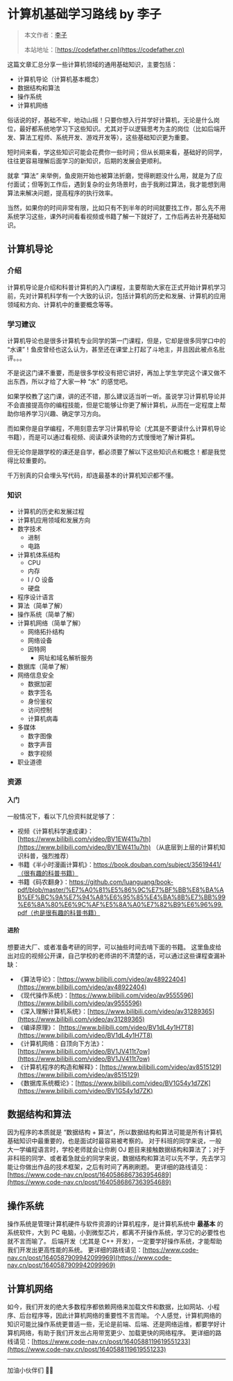 # 计算机基础学习路线 by 李子

> 本文作者：[李子](https://yuyuanweb.feishu.cn/wiki/Abldw5WkjidySxkKxU2cQdAtnah)
>
> 本站地址：[https://codefather.cn](https://codefather.cn)


这篇文章汇总分享一些计算机领域的通用基础知识，主要包括：

- 计算机导论（计算机基本概念）
- 数据结构和算法
- 操作系统
- 计算机网络

俗话说的好，基础不牢，地动山摇！只要你想入行并学好计算机，无论是什么岗位，最好都系统地学习下这些知识。尤其对于以逻辑思考为主的岗位（比如后端开发、算法工程师、系统开发、游戏开发等），这些基础知识更为重要。

短时间来看，学这些知识可能会花费你一些时间；但从长期来看，基础好的同学，往往更容易理解后面学习的新知识，后期的发展会更顺利。

就拿 “算法” 来举例，鱼皮刚开始也被算法折磨，觉得刷题没什么用，就是为了应付面试；但等到工作后，遇到复杂的业务场景时，由于我刷过算法，我才能想到用算法来解决问题，提高程序的执行效率。

当然，如果你的时间非常有限，比如只有不到半年的时间就要找工作，那么先不用系统学习这些，课外时间看看视频或书籍了解一下就好了，工作后再去补充基础知识。

## 计算机导论
### 介绍
计算机导论是介绍和科普计算机的入门课程，主要帮助大家在正式开始计算机学习前，先对计算机科学有一个大致的认识，包括计算机的历史和发展、计算机的应用领域和方向、计算机中的重要概念等等。

### 学习建议
计算机导论也是很多计算机专业同学的第一门课程，但是，它却是很多同学口中的 “水课”！鱼皮曾经也这么认为，甚至还在课堂上打起了斗地主，并且因此被点名批评。。。

不是说这门课不重要，而是很多学校没有把它讲好，再加上学生学完这个课又做不出东西，所以才给了大家一种 “水” 的感觉吧。

如果学校教了这门课，讲的还不错，那么建议适当听一听。虽说学习计算机导论并不会直接提高你的编程技能，但是它能够让你更了解计算机，从而在一定程度上帮助你培养学习兴趣、确定学习方向。

而如果你是自学编程，不用刻意去学习计算机导论（尤其是不要读什么计算机导论书籍），而是可以通过看视频、阅读课外读物的方式慢慢地了解计算机。

但无论你是跟学校的课还是自学，都必须要了解以下这些知识点和概念！都是我觉得比较重要的。

千万别真的只会埋头写代码，却连最基本的计算机知识都不懂。

### 知识

-  计算机的历史和发展过程 
-  计算机应用领域和发展方向 
-  数字技术 
   - 进制
   - 电路
-  计算机体系结构 
   - CPU
   - 内存
   - I / O 设备
   - 硬盘
-  程序设计语言 
-  算法（简单了解） 
-  操作系统（简单了解） 
-  计算机网络（简单了解） 
   - 网络拓扑结构
   - 网络设备
   - 因特网 
      - 网址和域名解析服务
-  数据库（简单了解） 
-  网络信息安全 
   - 数据加密
   - 数字签名
   - 身份鉴权
   - 访问控制
   - 计算机病毒
-  多媒体 
   - 数字图像
   - 数字声音
   - 数字视频
-  职业道德 

### 资源
#### 入门
一般情况下，看以下几份资料就足够了：

- 视频《计算机科学速成课》：[https://www.bilibili.com/video/BV1EW411u7th](https://www.bilibili.com/video/BV1EW411u7th) （从底层到上层的计算机知识科普，强烈推荐）
- 书籍《半小时漫画计算机》：https://book.douban.com/subject/35619441/（很有趣的科普书籍）
- 书籍《码农翻身》：https://github.com/luanguang/book-pdf/blob/master/%E7%A0%81%E5%86%9C%E7%BF%BB%E8%BA%AB%EF%BC%9A%E7%94%A8%E6%95%85%E4%BA%8B%E7%BB%99%E6%8A%80%E6%9C%AF%E5%8A%A0%E7%82%B9%E6%96%99.pdf（也是很有趣的科普书籍）

#### 进阶
想要进大厂、或者准备考研的同学，可以抽些时间去啃下面的书籍。
这里鱼皮给出对应的视频公开课，自己学校的老师讲的不清楚的话，可以通过这些课程查漏补缺：

- 《算法导论》：[https://www.bilibili.com/video/av48922404](https://www.bilibili.com/video/av48922404)
- 《现代操作系统》：[https://www.bilibili.com/video/av9555596](https://www.bilibili.com/video/av9555596)
- 《深入理解计算机系统》：[https://www.bilibili.com/video/av31289365](https://www.bilibili.com/video/av31289365)
- 《编译原理》： [https://www.bilibili.com/video/BV1dL4y1H7T8](https://www.bilibili.com/video/BV1dL4y1H7T8)
- 《计算机网络：自顶向下方法》：[https://www.bilibili.com/video/BV1JV411t7ow](https://www.bilibili.com/video/BV1JV411t7ow)
- 《计算机程序的构造和解释》：[https://www.bilibili.com/video/av8515129](https://www.bilibili.com/video/av8515129)
- 《数据库系统概论》：[https://www.bilibili.com/video/BV1G54y1d7ZK](https://www.bilibili.com/video/BV1G54y1d7ZK)

## 数据结构和算法
因为程序的本质就是 “数据结构 + 算法”，所以数据结构和算法可能是所有计算机基础知识中最重要的，也是面试时最容易被考察的。
对于科班的同学来说，一般大一学编程语言时，学校老师就会让你刷 OJ 题目来接触数据结构和算法了；对于非科班的同学、或者着急就业的同学来说，数据结构和算法可以先不学，先去学习能让你做出作品的技术框架，之后有时间了再刷刷题。
更详细的路线请见：[https://www.code-nav.cn/post/1640586867363954689](https://www.code-nav.cn/post/1640586867363954689)

## 操作系统
操作系统是管理计算机硬件与软件资源的计算机程序，是计算机系统中 **最基本** 的系统软件，大到 PC 电脑，小到微型芯片，都离不开操作系统，学习它的必要性也就不言而喻了。
后端开发（尤其是 C++ 开发），一定要学好操作系统，才能帮助我们开发出更高性能的系统。
更详细的路线请见：[https://www.code-nav.cn/post/1640587909942099969](https://www.code-nav.cn/post/1640587909942099969)

## 计算机网络
如今，我们开发的绝大多数程序都依赖网络来加载文件和数据，比如网站、小程序、后台程序等，因此计算机网络的重要性不言而喻。
个人感觉，计算机网络的知识可能比操作系统更普适一些，无论是前端、后端、还是网络运维，都要学好计算机网络，有助于我们开发出占用带宽更少、加载更快的网络程序。
更详细的路线请见：[https://www.code-nav.cn/post/1640588119619551233](https://www.code-nav.cn/post/1640588119619551233)

---


加油小伙伴们 💪🏻
